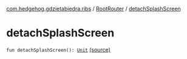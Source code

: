 [com.hedgehog.gdzietabiedra.ribs](../index.md) / [RootRouter](index.md) / [detachSplashScreen](./detach-splash-screen.md)

# detachSplashScreen

`fun detachSplashScreen(): `[`Unit`](https://kotlinlang.org/api/latest/jvm/stdlib/kotlin/-unit/index.html) [(source)](https://github.com/asvid/GdzieTaBiedra/tree/master/app/src/main/java/com/hedgehog/gdzietabiedra/ribs/RootRouter.kt#L114)
